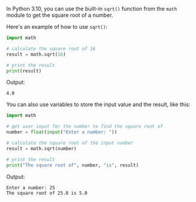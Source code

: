 In Python 3.10, you can use the built-in `sqrt()` function from the `math` module to get the square root of a number. 

Here's an example of how to use `sqrt()`:

```python
import math

# calculate the square root of 16
result = math.sqrt(16)

# print the result
print(result)
```

Output:

```
4.0
```

You can also use variables to store the input value and the result, like this:

```python
import math

# get user input for the number to find the square root of
number = float(input("Enter a number: "))

# calculate the square root of the input number
result = math.sqrt(number)

# print the result
print("The square root of", number, "is", result)
```

Output:

```
Enter a number: 25
The square root of 25.0 is 5.0
```